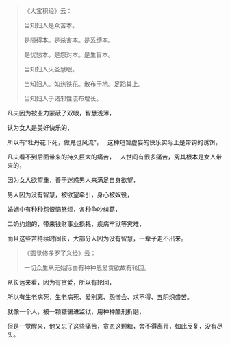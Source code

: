 > 《大宝积经》云：
> 
> 当知妇人是众苦本。
> 
> 是障碍本。是杀害本。是系缚本。
> 
> 是忧愁本。是怨对本。是生盲本。
> 
> 当知妇人灭圣慧眼。
> 
> 当知妇人。如热铁花。散布于地。足蹈其上。
> 
> 当知妇人于诸邪性流布增长。

凡夫因为被业力蒙蔽了双眼，智慧浅薄，

认为女人是美好快乐的，

所以有“牡丹花下死，做鬼也风流”，
&nbsp;
这种短暂虚妄的快乐实际上是带钩的诱饵，

凡夫看不到后面带来的持久巨大的痛苦，
&nbsp;
人世间有很多痛苦，究其根本是女人带来的，

因为女人欲望重，善于迷惑男人来满足自身欲望，

男人因为没有智慧，被欲望牵引，身心被奴役，

婚姻中有种种怨恨恼怒烦，各种争吵纠葛，

二奶约炮的，带来钱财事业损耗，疾病牢狱等灾难，

而且这些苦持续时间长，大部分人因为没有智慧，一辈子走不出来。

> 《圆觉修多罗了义经》云：
> 
> 一切众生从无始际由有种种恩爱贪欲故有轮回。

从长远来看，因为有贪爱，所以有轮回，

所以有生老病死，生老病死、爱别离、怨憎会、求不得、五阴炽盛苦。

就像一个人，被一颗糖骗进监狱，用种种酷刑折磨，

但是一觉醒来，他又忘了这些痛苦，贪恋这颗糖，舍不得离开，如此反复，没有尽头。